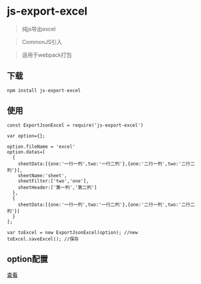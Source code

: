 # js-export-excel

> 纯js导出excel

> CommonJS引入

> 适用于webpack打包

## 下载

```
npm install js-export-excel
```

## 使用

```
const ExportJsonExcel = require('js-export-excel')

var option={};

option.fileName = 'excel'
option.datas=[
  {
    sheetData:[{one:'一行一列',two:'一行二列'},{one:'二行一列',two:'二行二列'}],
    sheetName:'sheet',
    sheetFilter:['two','one'],
    sheetHeader:['第一列','第二列']
  },
  {
    sheetData:[{one:'一行一列',two:'一行二列'},{one:'二行一列',two:'二行二列'}]
  }
];

var toExcel = new ExportJsonExcel(option); //new
toExcel.saveExcel(); //保存
```

## option配置

[查看](https://github.com/cuikangjie/JsonExportExcel#option)
